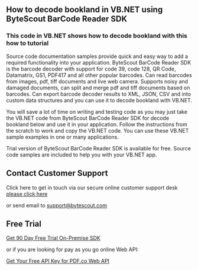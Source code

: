 ## How to decode bookland in VB.NET using ByteScout BarCode Reader SDK

### This code in VB.NET shows how to decode bookland with this how to tutorial

Source code documentation samples provide quick and easy way to add a required functionality into your application. ByteScout BarCode Reader SDK is the barcode decoder with support for code 39, code 128, QR Code, Datamatrix, GS1, PDF417 and all other popular barcodes. Can read barcodes from images, pdf, tiff documents and live web camera. Supports noisy and damaged documents, can split and merge pdf and tiff documents based on barcodes. Can export barcode decoder results to XML, JSON, CSV and into custom data structures and you can use it to decode bookland with VB.NET.

You will save a lot of time on writing and testing code as you may just take the VB.NET code from ByteScout BarCode Reader SDK for decode bookland below and use it in your application. Follow the instructions from the scratch to work and copy the VB.NET code. You can use these VB.NET sample examples in one or many applications.

Trial version of ByteScout BarCode Reader SDK is available for free. Source code samples are included to help you with your VB.NET app.

## Contact Customer Support

Click here to get in touch via our secure online customer support desk [please click here](https://bytescout.zendesk.com/hc/en-us/requests/new?subject=ByteScout%20BarCode%20Reader%20SDK%20Question)

or send email to [support@bytescout.com](mailto:support@bytescout.com?subject=ByteScout%20BarCode%20Reader%20SDK%20Question) 

## Free Trial

[Get 90 Day Free Trial On-Premise SDK](https://bytescout.com/download/web-installer?utm_source=github-readme)

or if you are looking for pay as you go online Web API:

[Get Your Free API Key for PDF.co Web API](https://pdf.co/documentation/api?utm_source=github-readme)